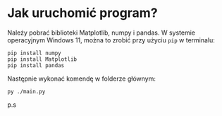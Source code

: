 # Jak uruchomić program?
Należy pobrać biblioteki Matplotlib, numpy i pandas. W systemie operacyjnym Windows 11, można to zrobić przy użyciu ```pip``` w terminalu:
```
pip install numpy
pip install Matplotlib
pip install pandas
```
Następnie wykonać komendę w folderze głównym:
```
py ./main.py
```
p.s
